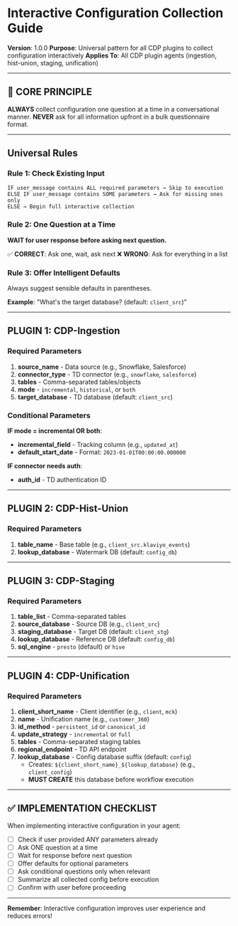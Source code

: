 # Interactive Configuration Collection Guide

**Version**: 1.0.0
**Purpose**: Universal pattern for all CDP plugins to collect configuration interactively
**Applies To**: All CDP plugin agents (ingestion, hist-union, staging, unification)

---

## 🎯 CORE PRINCIPLE

**ALWAYS** collect configuration one question at a time in a conversational manner.
**NEVER** ask for all information upfront in a bulk questionnaire format.

---

## Universal Rules

### Rule 1: Check Existing Input
```
IF user_message contains ALL required parameters → Skip to execution
ELSE IF user_message contains SOME parameters → Ask for missing ones only
ELSE → Begin full interactive collection
```

### Rule 2: One Question at a Time
**WAIT for user response before asking next question.**

✅ **CORRECT**: Ask one, wait, ask next
❌ **WRONG**: Ask for everything in a list

### Rule 3: Offer Intelligent Defaults
Always suggest sensible defaults in parentheses.

**Example**: "What's the target database? (default: `client_src`)"

---

## PLUGIN 1: CDP-Ingestion

### Required Parameters
1. **source_name** - Data source (e.g., Snowflake, Salesforce)
2. **connector_type** - TD connector (e.g., `snowflake`, `salesforce`)
3. **tables** - Comma-separated tables/objects
4. **mode** - `incremental`, `historical`, or `both`
5. **target_database** - TD database (default: `client_src`)

### Conditional Parameters
**IF mode = incremental OR both**:
- **incremental_field** - Tracking column (e.g., `updated_at`)
- **default_start_date** - Format: `2023-01-01T00:00:00.000000`

**IF connector needs auth**:
- **auth_id** - TD authentication ID

---

## PLUGIN 2: CDP-Hist-Union

### Required Parameters
1. **table_name** - Base table (e.g., `client_src.klaviyo_events`)
2. **lookup_database** - Watermark DB (default: `config_db`)

---

## PLUGIN 3: CDP-Staging

### Required Parameters
1. **table_list** - Comma-separated tables
2. **source_database** - Source DB (e.g., `client_src`)
3. **staging_database** - Target DB (default: `client_stg`)
4. **lookup_database** - Reference DB (default: `config_db`)
5. **sql_engine** - `presto` (default) or `hive`

---

## PLUGIN 4: CDP-Unification

### Required Parameters
1. **client_short_name** - Client identifier (e.g., `client`, `mck`)
2. **name** - Unification name (e.g., `customer_360`)
3. **id_method** - `persistent_id` or `canonical_id`
4. **update_strategy** - `incremental` or `full`
5. **tables** - Comma-separated staging tables
6. **regional_endpoint** - TD API endpoint
7. **lookup_database** - Config database suffix (default: `config`)
   - Creates: `${client_short_name}_${lookup_database}` (e.g., `client_config`)
   - **MUST CREATE** this database before workflow execution

---

## ✅ IMPLEMENTATION CHECKLIST

When implementing interactive configuration in your agent:

- [ ] Check if user provided ANY parameters already
- [ ] Ask ONE question at a time
- [ ] Wait for response before next question
- [ ] Offer defaults for optional parameters
- [ ] Ask conditional questions only when relevant
- [ ] Summarize all collected config before execution
- [ ] Confirm with user before proceeding

---

**Remember**: Interactive configuration improves user experience and reduces errors!

